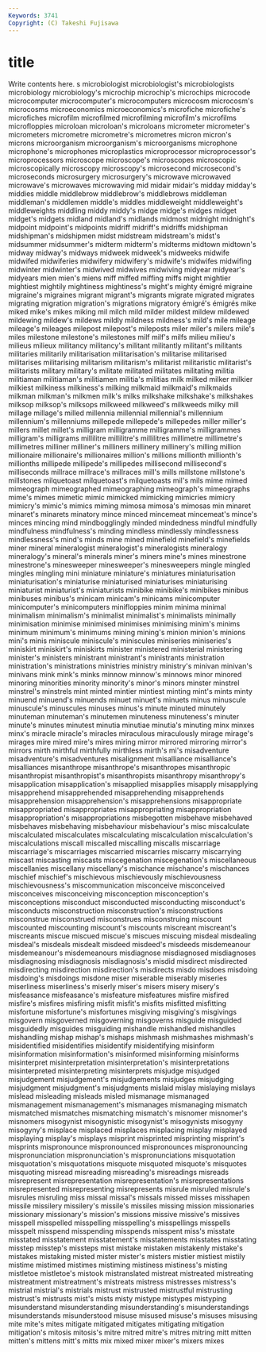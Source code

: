 ```yaml
---
Keywords: 3741 
Copyright: (C) Takeshi Fujisawa
---
```


# title

Write contents here.
s microbiologist microbiologist's microbiologists microbiology microbiology's microchip
microchip's microchips microcode microcomputer microcomputer's microcomputers microcosm microcosm's microcosms microeconomics
microeconomics's microfiche microfiche's microfiches microfilm microfilmed microfilming microfilm's microfilms microfloppies
microloan microloan's microloans micrometer micrometer's micrometers micrometre micrometre's micrometres micron
micron's microns microorganism microorganism's microorganisms microphone microphone's microphones microplastics microprocessor
microprocessor's microprocessors microscope microscope's microscopes microscopic microscopically microscopy microscopy's microsecond
microsecond's microseconds microsurgery microsurgery's microwave microwaved microwave's microwaves microwaving mid
midair midair's midday midday's middies middle middlebrow middlebrow's middlebrows middleman
middleman's middlemen middle's middles middleweight middleweight's middleweights middling middy middy's
midge midge's midges midget midget's midgets midland midland's midlands midmost
midnight midnight's midpoint midpoint's midpoints midriff midriff's midriffs midshipman midshipman's
midshipmen midst midstream midstream's midst's midsummer midsummer's midterm midterm's midterms
midtown midtown's midway midway's midways midweek midweek's midweeks midwife midwifed
midwiferies midwifery midwifery's midwife's midwifes midwifing midwinter midwinter's midwived midwives
midwiving midyear midyear's midyears mien mien's miens miff miffed miffing
miffs might mightier mightiest mightily mightiness mightiness's might's mighty émigré
migraine migraine's migraines migrant migrant's migrants migrate migrated migrates migrating
migration migration's migrations migratory émigré's émigrés mike miked mike's mikes
miking mil milch mild milder mildest mildew mildewed mildewing mildew's
mildews mildly mildness mildness's mild's mile mileage mileage's mileages milepost
milepost's mileposts miler miler's milers mile's miles milestone milestone's milestones
milf milf's milfs milieu milieu's milieus milieux militancy militancy's militant
militantly militant's militants militaries militarily militarisation militarisation's militarise militarised militarises
militarising militarism militarism's militarist militaristic militarist's militarists military military's militate
militated militates militating militia militiaman militiaman's militiamen militia's militias milk
milked milker milkier milkiest milkiness milkiness's milking milkmaid milkmaid's milkmaids
milkman milkman's milkmen milk's milks milkshake milkshake's milkshakes milksop milksop's
milksops milkweed milkweed's milkweeds milky mill millage millage's milled millennia
millennial millennial's millennium millennium's millenniums millepede millepede's millepedes miller miller's
millers millet millet's milligram milligramme milligramme's milligrammes milligram's milligrams millilitre
millilitre's millilitres millimetre millimetre's millimetres milliner milliner's milliners millinery millinery's
milling million millionaire millionaire's millionaires million's millions millionth millionth's millionths
millipede millipede's millipedes millisecond millisecond's milliseconds millrace millrace's millraces mill's
mills millstone millstone's millstones milquetoast milquetoast's milquetoasts mil's mils mime
mimed mimeograph mimeographed mimeographing mimeograph's mimeographs mime's mimes mimetic mimic
mimicked mimicking mimicries mimicry mimicry's mimic's mimics miming mimosa mimosa's
mimosas min minaret minaret's minarets minatory mince minced mincemeat mincemeat's
mince's minces mincing mind mindbogglingly minded mindedness mindful mindfully mindfulness
mindfulness's minding mindless mindlessly mindlessness mindlessness's mind's minds mine mined
minefield minefield's minefields miner mineral mineralogist mineralogist's mineralogists mineralogy mineralogy's
mineral's minerals miner's miners mine's mines minestrone minestrone's minesweeper minesweeper's
minesweepers mingle mingled mingles mingling mini miniature miniature's miniatures miniaturisation
miniaturisation's miniaturise miniaturised miniaturises miniaturising miniaturist miniaturist's miniaturists minibike minibike's
minibikes minibus minibuses minibus's minicam minicam's minicams minicomputer minicomputer's minicomputers
minifloppies minim minima minimal minimalism minimalism's minimalist minimalist's minimalists minimally
minimisation minimise minimised minimises minimising minim's minims minimum minimum's minimums
mining mining's minion minion's minions mini's minis miniscule miniscule's miniscules
miniseries miniseries's miniskirt miniskirt's miniskirts minister ministered ministerial ministering minister's
ministers ministrant ministrant's ministrants ministration ministration's ministrations ministries ministry ministry's
minivan minivan's minivans mink mink's minks minnow minnow's minnows minor
minored minoring minorities minority minority's minor's minors minster minstrel minstrel's
minstrels mint minted mintier mintiest minting mint's mints minty minuend
minuend's minuends minuet minuet's minuets minus minuscule minuscule's minuscules minuses
minus's minute minuted minutely minuteman minuteman's minutemen minuteness minuteness's minuter
minute's minutes minutest minutia minutiae minutia's minuting minx minxes minx's
miracle miracle's miracles miraculous miraculously mirage mirage's mirages mire mired
mire's mires miring mirror mirrored mirroring mirror's mirrors mirth mirthful
mirthfully mirthless mirth's mi's misadventure misadventure's misadventures misalignment misalliance misalliance's
misalliances misanthrope misanthrope's misanthropes misanthropic misanthropist misanthropist's misanthropists misanthropy misanthropy's
misapplication misapplication's misapplied misapplies misapply misapplying misapprehend misapprehended misapprehending misapprehends
misapprehension misapprehension's misapprehensions misappropriate misappropriated misappropriates misappropriating misappropriation misappropriation's misappropriations
misbegotten misbehave misbehaved misbehaves misbehaving misbehaviour misbehaviour's misc miscalculate miscalculated
miscalculates miscalculating miscalculation miscalculation's miscalculations miscall miscalled miscalling miscalls miscarriage
miscarriage's miscarriages miscarried miscarries miscarry miscarrying miscast miscasting miscasts miscegenation
miscegenation's miscellaneous miscellanies miscellany miscellany's mischance mischance's mischances mischief mischief's
mischievous mischievously mischievousness mischievousness's miscommunication misconceive misconceived misconceives misconceiving misconception
misconception's misconceptions misconduct misconducted misconducting misconduct's misconducts misconstruction misconstruction's misconstructions
misconstrue misconstrued misconstrues misconstruing miscount miscounted miscounting miscount's miscounts miscreant
miscreant's miscreants miscue miscued miscue's miscues miscuing misdeal misdealing misdeal's
misdeals misdealt misdeed misdeed's misdeeds misdemeanour misdemeanour's misdemeanours misdiagnose misdiagnosed
misdiagnoses misdiagnosing misdiagnosis misdiagnosis's misdid misdirect misdirected misdirecting misdirection misdirection's
misdirects misdo misdoes misdoing misdoing's misdoings misdone miser miserable miserably
miseries miserliness miserliness's miserly miser's misers misery misery's misfeasance misfeasance's
misfeature misfeatures misfire misfired misfire's misfires misfiring misfit misfit's misfits
misfitted misfitting misfortune misfortune's misfortunes misgiving misgiving's misgivings misgovern misgoverned
misgoverning misgoverns misguide misguided misguidedly misguides misguiding mishandle mishandled mishandles
mishandling mishap mishap's mishaps mishmash mishmashes mishmash's misidentified misidentifies misidentify
misidentifying misinform misinformation misinformation's misinformed misinforming misinforms misinterpret misinterpretation misinterpretation's
misinterpretations misinterpreted misinterpreting misinterprets misjudge misjudged misjudgement misjudgement's misjudgements misjudges
misjudging misjudgment misjudgment's misjudgments mislaid mislay mislaying mislays mislead misleading
misleads misled mismanage mismanaged mismanagement mismanagement's mismanages mismanaging mismatch mismatched
mismatches mismatching mismatch's misnomer misnomer's misnomers misogynist misogynistic misogynist's misogynists
misogyny misogyny's misplace misplaced misplaces misplacing misplay misplayed misplaying misplay's
misplays misprint misprinted misprinting misprint's misprints mispronounce mispronounced mispronounces mispronouncing
mispronunciation mispronunciation's mispronunciations misquotation misquotation's misquotations misquote misquoted misquote's misquotes
misquoting misread misreading misreading's misreadings misreads misrepresent misrepresentation misrepresentation's misrepresentations
misrepresented misrepresenting misrepresents misrule misruled misrule's misrules misruling miss missal
missal's missals missed misses misshapen missile missilery missilery's missile's missiles
missing mission missionaries missionary missionary's mission's missions missive missive's missives
misspell misspelled misspelling misspelling's misspellings misspells misspelt misspend misspending misspends
misspent miss's misstate misstated misstatement misstatement's misstatements misstates misstating misstep
misstep's missteps mist mistake mistaken mistakenly mistake's mistakes mistaking misted
mister mister's misters mistier mistiest mistily mistime mistimed mistimes mistiming
mistiness mistiness's misting mistletoe mistletoe's mistook mistranslated mistreat mistreated mistreating
mistreatment mistreatment's mistreats mistress mistresses mistress's mistrial mistrial's mistrials mistrust
mistrusted mistrustful mistrusting mistrust's mistrusts mist's mists misty mistype mistypes
mistyping misunderstand misunderstanding misunderstanding's misunderstandings misunderstands misunderstood misuse misused misuse's
misuses misusing mite mite's mites mitigate mitigated mitigates mitigating mitigation
mitigation's mitosis mitosis's mitre mitred mitre's mitres mitring mitt mitten
mitten's mittens mitt's mitts mix mixed mixer mixer's mixers mixes
